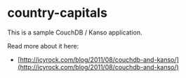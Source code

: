 # country-capitals

This is a sample CouchDB / Kanso application. 

Read more about it here:

* [http://icyrock.com/blog/2011/08/couchdb-and-kanso/](http://icyrock.com/blog/2011/08/couchdb-and-kanso/)
